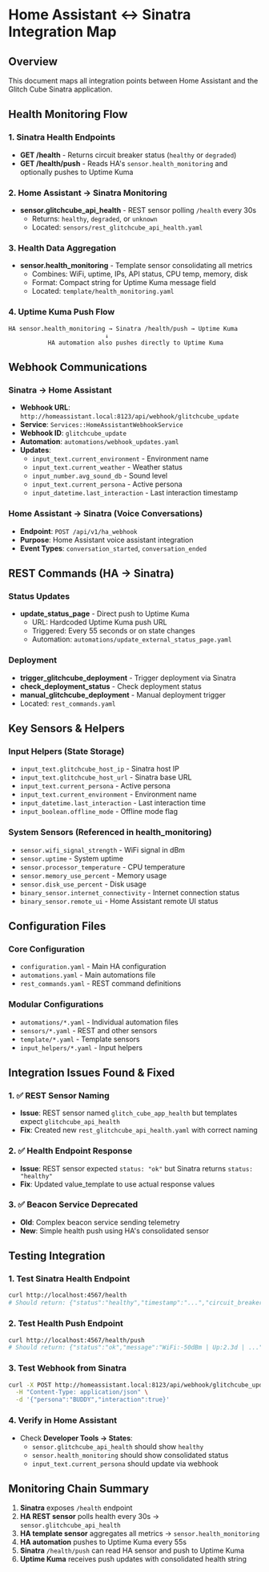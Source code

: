 # Home Assistant ↔ Sinatra Integration Map

## Overview
This document maps all integration points between Home Assistant and the Glitch Cube Sinatra application.

## Health Monitoring Flow

### 1. Sinatra Health Endpoints
- **GET /health** - Returns circuit breaker status (`healthy` or `degraded`)
- **GET /health/push** - Reads HA's `sensor.health_monitoring` and optionally pushes to Uptime Kuma

### 2. Home Assistant → Sinatra Monitoring
- **sensor.glitchcube_api_health** - REST sensor polling `/health` every 30s
  - Returns: `healthy`, `degraded`, or `unknown`
  - Located: `sensors/rest_glitchcube_api_health.yaml`

### 3. Health Data Aggregation
- **sensor.health_monitoring** - Template sensor consolidating all metrics
  - Combines: WiFi, uptime, IPs, API status, CPU temp, memory, disk
  - Format: Compact string for Uptime Kuma message field
  - Located: `template/health_monitoring.yaml`

### 4. Uptime Kuma Push Flow
```
HA sensor.health_monitoring → Sinatra /health/push → Uptime Kuma
                           ↓
           HA automation also pushes directly to Uptime Kuma
```

## Webhook Communications

### Sinatra → Home Assistant
- **Webhook URL**: `http://homeassistant.local:8123/api/webhook/glitchcube_update`
- **Service**: `Services::HomeAssistantWebhookService` 
- **Webhook ID**: `glitchcube_update`
- **Automation**: `automations/webhook_updates.yaml`
- **Updates**:
  - `input_text.current_environment` - Environment name
  - `input_text.current_weather` - Weather status
  - `input_number.avg_sound_db` - Sound level
  - `input_text.current_persona` - Active persona
  - `input_datetime.last_interaction` - Last interaction timestamp

### Home Assistant → Sinatra (Voice Conversations)
- **Endpoint**: `POST /api/v1/ha_webhook`
- **Purpose**: Home Assistant voice assistant integration
- **Event Types**: `conversation_started`, `conversation_ended`

## REST Commands (HA → Sinatra)

### Status Updates
- **update_status_page** - Direct push to Uptime Kuma
  - URL: Hardcoded Uptime Kuma push URL
  - Triggered: Every 55 seconds or on state changes
  - Automation: `automations/update_external_status_page.yaml`

### Deployment
- **trigger_glitchcube_deployment** - Trigger deployment via Sinatra
- **check_deployment_status** - Check deployment status
- **manual_glitchcube_deployment** - Manual deployment trigger
- Located: `rest_commands.yaml`

## Key Sensors & Helpers

### Input Helpers (State Storage)
- `input_text.glitchcube_host_ip` - Sinatra host IP
- `input_text.glitchcube_host_url` - Sinatra base URL
- `input_text.current_persona` - Active persona
- `input_text.current_environment` - Environment name
- `input_datetime.last_interaction` - Last interaction time
- `input_boolean.offline_mode` - Offline mode flag

### System Sensors (Referenced in health_monitoring)
- `sensor.wifi_signal_strength` - WiFi signal in dBm
- `sensor.uptime` - System uptime
- `sensor.processor_temperature` - CPU temperature
- `sensor.memory_use_percent` - Memory usage
- `sensor.disk_use_percent` - Disk usage
- `binary_sensor.internet_connectivity` - Internet connection status
- `binary_sensor.remote_ui` - Home Assistant remote UI status

## Configuration Files

### Core Configuration
- `configuration.yaml` - Main HA configuration
- `automations.yaml` - Main automations file
- `rest_commands.yaml` - REST command definitions

### Modular Configurations
- `automations/*.yaml` - Individual automation files
- `sensors/*.yaml` - REST and other sensors
- `template/*.yaml` - Template sensors
- `input_helpers/*.yaml` - Input helpers

## Integration Issues Found & Fixed

### 1. ✅ REST Sensor Naming
- **Issue**: REST sensor named `glitch_cube_app_health` but templates expect `glitchcube_api_health`
- **Fix**: Created new `rest_glitchcube_api_health.yaml` with correct naming

### 2. ✅ Health Endpoint Response
- **Issue**: REST sensor expected `status: "ok"` but Sinatra returns `status: "healthy"`
- **Fix**: Updated value_template to use actual response values

### 3. ✅ Beacon Service Deprecated
- **Old**: Complex beacon service sending telemetry
- **New**: Simple health push using HA's consolidated sensor

## Testing Integration

### 1. Test Sinatra Health Endpoint
```bash
curl http://localhost:4567/health
# Should return: {"status":"healthy","timestamp":"...","circuit_breakers":[...]}
```

### 2. Test Health Push Endpoint
```bash
curl http://localhost:4567/health/push
# Should return: {"status":"ok","message":"WiFi:-50dBm | Up:2.3d | ..."}
```

### 3. Test Webhook from Sinatra
```bash
curl -X POST http://homeassistant.local:8123/api/webhook/glitchcube_update \
  -H "Content-Type: application/json" \
  -d '{"persona":"BUDDY","interaction":true}'
```

### 4. Verify in Home Assistant
- Check **Developer Tools → States**:
  - `sensor.glitchcube_api_health` should show `healthy`
  - `sensor.health_monitoring` should show consolidated status
  - `input_text.current_persona` should update via webhook

## Monitoring Chain Summary

1. **Sinatra** exposes `/health` endpoint
2. **HA REST sensor** polls health every 30s → `sensor.glitchcube_api_health`
3. **HA template sensor** aggregates all metrics → `sensor.health_monitoring`
4. **HA automation** pushes to Uptime Kuma every 55s
5. **Sinatra** `/health/push` can read HA sensor and push to Uptime Kuma
6. **Uptime Kuma** receives push updates with consolidated health string
